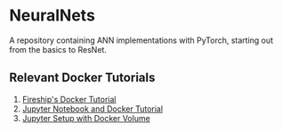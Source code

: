 # NeuralNets

A repository containing ANN implementations with PyTorch, starting out from the basics to ResNet.

## Relevant Docker Tutorials

1. [Fireship's Docker Tutorial](https://www.youtube.com/watch?v=gAkwW2tuIqE)
2. [Jupyter Notebook and Docker Tutorial](https://www.youtube.com/watch?v=8qcCkifuq0E)
3. [Jupyter Setup with Docker Volume](https://www.youtube.com/watch?v=ajPppaAVXQU)
